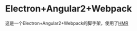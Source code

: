 # Electron+Angular2+Webpack

这是一个Electron+Angular2+Webpack的脚手架，使用了[HMR](https://github.com/AngularClass/angular2-hmr)
